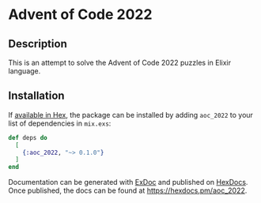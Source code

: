 # Advent of Code 2022

## Description

This is an attempt to solve the Advent of Code 2022 puzzles in Elixir language.


## Installation

If [available in Hex](https://hex.pm/docs/publish), the package can be installed
by adding `aoc_2022` to your list of dependencies in `mix.exs`:

```elixir
def deps do
  [
    {:aoc_2022, "~> 0.1.0"}
  ]
end
```

Documentation can be generated with [ExDoc](https://github.com/elixir-lang/ex_doc)
and published on [HexDocs](https://hexdocs.pm). Once published, the docs can
be found at <https://hexdocs.pm/aoc_2022>.

